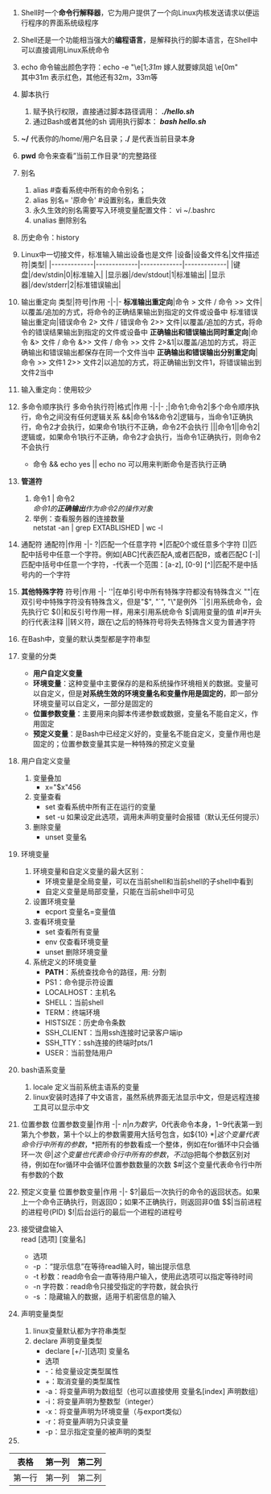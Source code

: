 1. Shell时一个**命令行解释器**，它为用户提供了一个向Linux内核发送请求以便运行程序的界面系统级程序
2. Shell还是一个功能相当强大的**编程语言**，是解释执行的脚本语言，在Shell中可以直接调用Linux系统命令
3. echo 命令输出颜色字符：echo -e "\e[1;*31m* 嫁人就要嫁凤姐 \e[0m"<br>
其中31m 表示红色，其他还有32m，33m等
4. 脚本执行<br>
    1. 赋予执行权限，直接通过脚本路径调用： ***./hello.sh***
    2. 通过Bash或者其他的sh 调用执行脚本： ***bash hello.sh***
5. **~/** 代表你的/home/用户名目录；**./** 是代表当前目录本身
6. **pwd** 命令来查看”当前工作目录“的完整路径
7. 别名
    1. alias #查看系统中所有的命令别名； 
    2. alias 别名= '原命令' #设置别名，重启失效
    3. 永久生效的别名需要写入环境变量配置文件： vi ~/.bashrc
    4. unalias 删除别名
8. 历史命令：history
9. Linux中一切接文件，标准输入输出设备也是文件
    |设备|设备文件名|文件描述符|类型|
    |-------------|-------------|-------------|-------------|
    |键盘|/dev/stdin|0|标准输入|
    |显示器|/dev/stdout|1|标准输出|
    |显示器|/dev/stderr|2|标准错误输出|
10. 输出重定向
    类型|符号|作用
    -|-|-
    **标准输出重定向**|命令 > 文件 / 命令 >> 文件|以覆盖/追加的方式，将命令的正确结果输出到指定的文件或设备中
    标准错误输出重定向|错误命令 2> 文件 / 错误命令 2>> 文件|以覆盖/追加的方式，将命令的错误结果输出到指定的文件或设备中
    **正确输出和错误输出同时重定向**|命令 &> 文件 / 命令 &>> 文件 / 命令 >> 文件 2>&1|以覆盖/追加的方式，将正确输出和错误输出都保存在同一个文件当中
    **正确输出和错误输出分别重定向**|命令 >> 文件1 2>> 文件2|以追加的方式，将正确输出到文件1，将错误输出到文件2当中
11. 输入重定向：使用较少
12. 多命令顺序执行
    多命令执行符|格式|作用
    -|-|-
    ;|命令1;命令2|多个命令顺序执行，命令之间没有任何逻辑关系
    &&|命令1&&命令2|逻辑与，当命令1正确执行，命令2才会执行，如果命令1执行不正确，命令2不会执行
    \|\||命令1\|\|命令2|逻辑或，如果命令1执行不正确，命令2才会执行，当命令1正确执行，则命令2不会执行
    
    + 命令 && echo yes || echo no 可以用来判断命令是否执行正确
13. **管道符**
    1. 命令1 | 命令2<br>
    *命令1的**正确输出**作为命令2的操作对象*
    2. 举例：查看服务器的连接数量<br>
    netstat -an | grep EXTABLISHED | wc -l
14. 通配符
    通配符|作用
    -|-
    ?|匹配一个任意字符
    *|匹配0个或任意多个字符
    []|匹配中括号中任意一个字符。例如[ABC]代表匹配A,或者匹配B，或者匹配C
    [-]|匹配中括号中任意一个字符，-代表一个范围：[a-z], [0-9]
    [^]|匹配不是中括号内的一个字符
15. **其他特殊字符**
    符号|作用
    -|-
    ''|在单引号中所有特殊字符都没有特殊含义
    ""|在双引号中特殊字符没有特殊含义，但是"$", "`", "\\"是例外
    ``|引用系统命令，会先执行它
    $()|和反引号作用一样，用来引用系统命令
    $|调用变量的值
    #|#开头的行代表注释
    \||转义符，跟在\之后的特殊符号将失去特殊含义变为普通字符
16. 在Bash中，变量的默认类型都是字符串型
17. 变量的分类
    + **用户自定义变量**
    + **环境变量**：这种变量中主要保存的是和系统操作环境相关的数据。变量可以自定义，但是**对系统生效的环境变量名和变量作用是固定的**，即一部分环境变量可以自定义，一部分是固定的
    + **位置参数变量**：主要用来向脚本传递参数或数据，变量名不能自定义，作用固定
    + **预定义变量**：是Bash中已经定义好的，变量名不能自定义，变量作用也是固定的；位置参数变量其实是一种特殊的预定义变量
18. 用户自定义变量
    1. 变量叠加
        + x="$x"456
    2. 变量查看
        + set 查看系统中所有正在运行的变量
        + set -u 如果设定此选项，调用未声明变量时会报错（默认无任何提示）
    3. 删除变量
        + unset 变量名
19. 环境变量
    1. 环境变量和自定义变量的最大区别：
        + 环境变量是全局变量，可以在当前shell和当前shell的子shell中看到
        + 自定义变量是局部变量，只能在当前shell中可见
    2. 设置环境变量
        + ecport 变量名=变量值
    3. 查看环境变量
        + set 查看所有变量
        + env 仅查看环境变量
        + unset 删除环境变量
    4. 系统定义的环境变量
        + **PATH**：系统查找命令的路径，用: 分割
        + PS1：命令提示符设置
        + LOCALHOST：主机名
        + SHELL：当前shell
        + TERM：终端环境
        + HISTSIZE：历史命令条数
        + SSH_CLIENT：当用ssh连接时记录客户端ip
        + SSH_TTY：ssh连接的终端时pts/1
        + USER：当前登陆用户
20. bash语系变量
    1. locale 定义当前系统主语系的变量
    2. linux安装时选择了中文语言，虽然系统界面无法显示中文，但是远程连接工具可以显示中文
21. 位置参数
    位置参数变量|作用
    -|-
    $n|n为数字，$0代表命令本身，$1-$9代表第一到第九个参数，第十个以上的参数需要用大括号包含，如${10}
    $*|这个变量代表命令行中所有的参数，$*把所有的参数看成一个整体，例如在for循环中只会循环一次
    $@|这个变量也代表命令行中所有的参数，不过$@把每个参数区别对待，例如在for循环中会循环位置参数数量的次数
    $#|这个变量代表命令行中所有参数的个数
22. 预定义变量
    位置参数变量|作用
    -|-
    $?|最后一次执行的命令的返回状态。如果上一个命令正确执行，则返回0；如果不正确执行，则返回非0值
    $$|当前进程的进程号(PID)
    $!|后台运行的最后一个进程的进程号
23. 接受键盘输入<br>
    read [选项] [变量名]
    - 选项
    - -p ：“提示信息”在等待read输入时，输出提示信息
    - -t 秒数：read命令会一直等待用户输入，使用此选项可以指定等待时间
    - -n 字符数：read命令只接受指定的字符数，就会执行
    - -s ：隐藏输入的数据，适用于机密信息的输入
24. 声明变量类型
    1. linux变量默认都为字符串类型
    2. declare 声明变量类型
        - declare [+/-][选项] 变量名
        - 选项
        - \-：给变量设定类型属性
        - \+：取消变量的类型属性
        - -a：将变量声明为数组型（也可以直接使用 变量名[index] 声明数组）
        - -i：将变量声明为整数型（integer）
        - -x：将变量声明为环境变量（与export类似）
        - -r：将变量声明为只读变量
        - -p：显示指定变量的被声明的类型  
25.
| 表格      | 第一列     | 第二列     |
| ---------- | :-----------:  | :-----------: |
| 第一行     | 第一列     | 第二列     |
